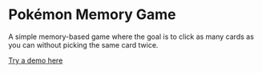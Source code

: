 # Pokémon Memory Game
A simple memory-based game where the goal is to click as many cards as you can without picking the same card twice.

[Try a demo here](https://aesthetic-kitsune-90b271.netlify.app/)
